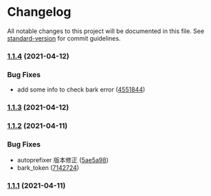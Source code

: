 # Changelog

All notable changes to this project will be documented in this file. See [standard-version](https://github.com/conventional-changelog/standard-version) for commit guidelines.

### [1.1.4](https://github.com/mypridelife/sui-button/compare/v1.1.3...v1.1.4) (2021-04-12)


### Bug Fixes

* add some info to check bark error ([4551844](https://github.com/mypridelife/sui-button/commit/4551844))



### [1.1.3](https://github.com/mypridelife/sui-button/compare/v1.1.2...v1.1.3) (2021-04-12)



### [1.1.2](https://github.com/mypridelife/sui-button/compare/v1.1.1...v1.1.2) (2021-04-11)

### Bug Fixes

- autoprefixer 版本修正 ([5ae5a98](https://github.com/mypridelife/sui-button/commit/5ae5a98))
- bark_token ([7142724](https://github.com/mypridelife/sui-button/commit/7142724))

### [1.1.1](https://github.com/mypridelife/sui-button/compare/v1.1.0...v1.1.1) (2021-04-11)
